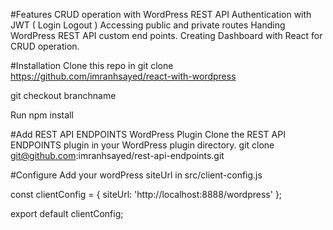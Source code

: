 #Features
CRUD operation with WordPress REST API
Authentication with JWT ( Login Logout )
Accessing public and private routes
Handing WordPress REST API custom end points.
Creating Dashboard with React for CRUD operation.

#Installation
Clone this repo in git clone https://github.com/imranhsayed/react-with-wordpress

git checkout branchname

Run npm install

#Add REST API ENDPOINTS WordPress Plugin
Clone the REST API ENDPOINTS plugin in your WordPress plugin directory.
git clone git@github.com:imranhsayed/rest-api-endpoints.git

#Configure
Add your wordPress siteUrl in src/client-config.js

const clientConfig = {
	siteUrl: 'http://localhost:8888/wordpress'
};

export default clientConfig;
